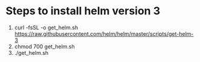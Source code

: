 # Steps to install helm version 3

1. curl -fsSL -o get_helm.sh https://raw.githubusercontent.com/helm/helm/master/scripts/get-helm-3
2. chmod 700 get_helm.sh
3. ./get_helm.sh
